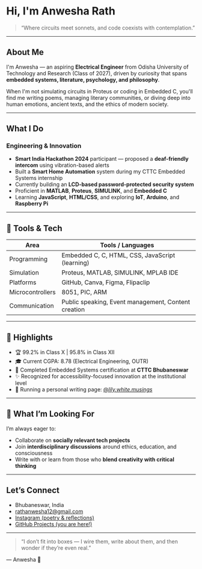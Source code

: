 
# Hi, I'm Anwesha Rath

> “Where circuits meet sonnets, and code coexists with contemplation.”

---

## About Me

I'm Anwesha — an aspiring **Electrical Engineer** from Odisha University of Technology and Research (Class of 2027), driven by curiosity that spans **embedded systems, literature, psychology, and philosophy**.

When I'm not simulating circuits in Proteus or coding in Embedded C, you'll find me writing poems, managing literary communities, or diving deep into human emotions, ancient texts, and the ethics of modern society.

---

## What I Do

### Engineering & Innovation
- **Smart India Hackathon 2024** participant — proposed a **deaf-friendly intercom** using vibration-based alerts
- Built a **Smart Home Automation** system during my CTTC Embedded Systems internship
- Currently building an **LCD-based password-protected security system**
- Proficient in **MATLAB**, **Proteus**, **SIMULINK**, and **Embedded C**
- Learning **JavaScript**, **HTML/CSS**, and exploring **IoT**, **Arduino**, and **Raspberry Pi**

---

## 🔧 Tools & Tech

| Area | Tools / Languages |
|------|-------------------|
| Programming | Embedded C, C, HTML, CSS, JavaScript (learning) |
| Simulation | Proteus, MATLAB, SIMULINK, MPLAB IDE |
| Platforms | GitHub, Canva, Figma, Flipaclip |
| Microcontrollers | 8051, PIC, ARM |
| Communication | Public speaking, Event management, Content creation |

---

## 🌟 Highlights

- 🏆 99.2% in Class X | 95.8% in Class XII
- 🎓 Current CGPA: 8.78 (Electrical Engineering, OUTR)
- 🎯 Completed Embedded Systems certification at **CTTC Bhubaneswar**
- ✨ Recognized for accessibility-focused innovation at the institutional level
- 📖 Running a personal writing page: [@_lily.white.musings_](https://instagram.com/_lily.white.musings_)

---

## 📌 What I’m Looking For

I’m always eager to:
- Collaborate on **socially relevant tech projects**
- Join **interdisciplinary discussions** around ethics, education, and consciousness
- Write with or learn from those who **blend creativity with critical thinking**

---

##  Let’s Connect

-  Bhubaneswar, India  
-  rathanwesha12@gmail.com  
-  [Instagram (poetry & reflections)](https://instagram.com/_lily.white.musings_)  
-  [GitHub Projects (you are here!)](https://github.com/)

---

> “I don’t fit into boxes — I wire them, write about them, and then wonder if they’re even real.”

— Anwesha 🌸
